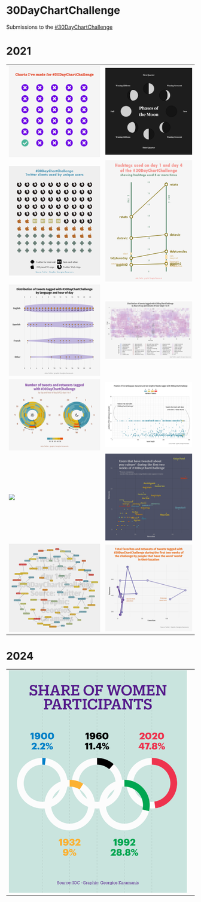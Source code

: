 
# 30DayChartChallenge

<!-- badges: start -->
<!-- badges: end -->

Submissions to the [#30DayChartChallenge](https://github.com/Z3tt/30DayChartChallenge_2021)

# 2021
<table>
    <tr>
        <td><img src="2021/day-1-part-to-whole/day-1-part-to-whole.png"></td>
        <td><img src="2021/day-1-part-to-whole/day-1-moon-phases.png"></td>
    </tr>
    <tr>
        <td><img src="2021/day-2-pictogram/day-2-pictogram.png"></td>
        <td><img src="2021/day-5-slope/day-5-slope.png"></td>
    </tr>
    <tr>
        <td><img src="2021/day-9-statistics/day-9-statistics-violinscale.png"></td>
        <td><img src="2021/day-10-abstract/day-10-abstract.png"></td>
    </tr>
    <tr>
        <td><img src="2021/day-11-circular/day-11-circular.png"></td>
        <td><img src="2021/day-14-space/day-14-space.png"></td>
    </tr>
    <tr>
        <td><img src="!![](2021/day-16-trees/day-16-trees.png"></td>
        <td><img src="2021/day-17-pop-culture/day-17-pop-culture.png"></td>
    </tr>
    <tr>
        <td><img src="2021/day-18-connections/day-18-connections.png"></td>
        <td><img src="2021/day-19-global-change/day-19-global-change.png"></td>
    </tr>
</table>

# 2024  
<table>
    <tr>
        <td><img src="2024/01/01-part-to-whole-women.png"></td>
        <td></td>
    </tr>
</table>
  

  
